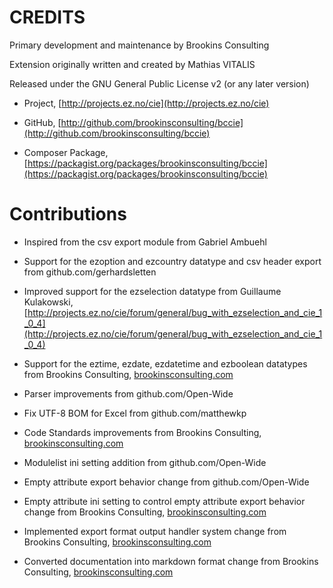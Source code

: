 CREDITS
=======

Primary development and maintenance by Brookins Consulting

Extension originally written and created by Mathias VITALIS

Released under the GNU General Public License v2 (or any later version)

* Project, [http://projects.ez.no/cie](http://projects.ez.no/cie)

* GitHub, [http://github.com/brookinsconsulting/bccie](http://github.com/brookinsconsulting/bccie)

* Composer Package, [https://packagist.org/packages/brookinsconsulting/bccie](https://packagist.org/packages/brookinsconsulting/bccie)


# Contributions

* Inspired from the csv export module from Gabriel Ambuehl

* Support for the ezoption and ezcountry datatype and csv header export from github.com/gerhardsletten

* Improved support for the ezselection datatype from Guillaume Kulakowski, [http://projects.ez.no/cie/forum/general/bug_with_ezselection_and_cie_1_0_4](http://projects.ez.no/cie/forum/general/bug_with_ezselection_and_cie_1_0_4)

* Support for the eztime, ezdate, ezdatetime and ezboolean datatypes from Brookins Consulting, [brookinsconsulting.com](http://brookinsconsulting.com)

* Parser improvements from github.com/Open-Wide

* Fix UTF-8 BOM for Excel from github.com/matthewkp

* Code Standards improvements from Brookins Consulting, [brookinsconsulting.com](http://brookinsconsulting.com)

* Modulelist ini setting addition from github.com/Open-Wide

* Empty attribute export behavior change from github.com/Open-Wide

* Empty attribute ini setting to control empty attribute export behavior change from Brookins Consulting, [brookinsconsulting.com](http://brookinsconsulting.com)

* Implemented export format output handler system change from Brookins Consulting, [brookinsconsulting.com](http://brookinsconsulting.com)

* Converted documentation into markdown format change from Brookins Consulting, [brookinsconsulting.com](http://brookinsconsulting.com)

